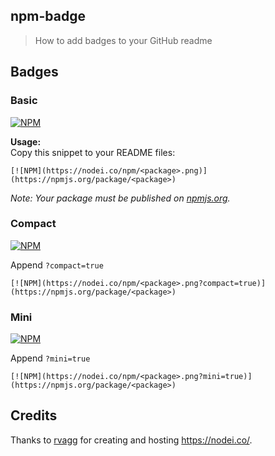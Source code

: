 ## npm-badge

> How to add badges to your GitHub readme

## Badges

### Basic

[![NPM](https://nodei.co/npm/npm-badge.png)](https://npmjs.org/package/npm-badge)

__Usage:__  
Copy this snippet to your README files:

```
[![NPM](https://nodei.co/npm/<package>.png)](https://npmjs.org/package/<package>)
```

_Note: Your package must be published on [npmjs.org](https://npmjs.org/)._

### Compact

[![NPM](https://nodei.co/npm/npm-badge.png?compact=true)](https://npmjs.org/package/npm-badge)

Append `?compact=true`

```
[![NPM](https://nodei.co/npm/<package>.png?compact=true)](https://npmjs.org/package/<package>)
```

### Mini

[![NPM](https://nodei.co/npm/npm-badge.png?mini=true)](https://npmjs.org/package/npm-badge)

Append `?mini=true`

```
[![NPM](https://nodei.co/npm/<package>.png?mini=true)](https://npmjs.org/package/<package>)
```

## Credits
Thanks to [rvagg](https://github.com/rvagg) for creating and hosting https://nodei.co/.
